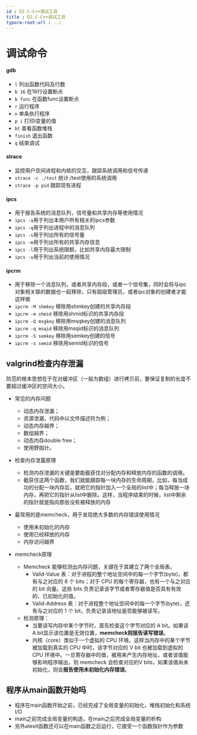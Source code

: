 ```yaml
---
id : D2.C-C++调试工具
title : D2.C-C++调试工具
typora-root-url : ../
---
```


# 调试命令

#### gdb

* `l` 列出函数代码及行数
* `b 16` 在16行设置断点
* `b func` 在函数func设置断点
* `r` 运行程序
* `n` 单条执行程序
* `p i` 打印i变量的值
* `bt` 查看函数堆栈
* `finish` 退出函数
* `q` 结束调试

#### strace

* 监控用户空间进程和内核的交互，跟踪系统调用和信号传递
* `strace -c ./test` 统计./test使用的系统调用
* `strace -p pid` 跟踪现有进程

#### ipcs

* 用于报告系统的消息队列，信号量和共享内存等使用情况
* `ipcs -a`用于列出本用户所有相关的ipcs参数
* `ipcs -q`用于列出进程中的消息队列
* `ipcs -s`用于列出所有的信号量
* `ipcs -m`用于列出所有的共享内存信息
* `ipcs -l`用于列出系统限额，比如共享内存最大限制
* `ipcs -u`用于列出当前的使用情况

#### ipcrm

* 用于移除一个消息队列，或者共享内存段，或者一个信号集，同时会将与ipc对象相关联的数据也一起移除，只有超级管理员，或者ipc对象的创建者才能这样做
* `ipcrm -M shmkey`  移除用shmkey创建的共享内存段
* `ipcrm -m shmid`    移除用shmid标识的共享内存段
* `ipcrm -Q msgkey`  移除用msqkey创建的消息队列
* `ipcrm -q msqid`  移除用msqid标识的消息队列
* `ipcrm -S semkey`  移除用semkey创建的信号
* `ipcrm -s semid`  移除用semid标识的信号 

## valgrind检查内存泄漏

防范的根本思想在于在对缓冲区（一般为数组）进行拷贝前，要保证复制的长度不要超过缓冲区的空间大小。

- 常见的内存问题

  - 动态内存泄漏；
  - 资源泄漏，代码中以文件描述符为例；
  - 动态内存越界；
  - 数组越界；
  - 动态内存double free；
  - 使用野指针。

  

* 检查内存泄露原理

  * 检测内存泄漏的关键是要能截获住对分配内存和释放内存的函数的调用。
  * 截获住这两个函数，我们就能跟踪每一块内存的生命周期，比如，每当成功的分配一块内存后，就把它的指针加入一个全局的list中；每当释放一块内存，再把它的指针从list中删除。这样，当程序结束的时候，list中剩余的指针就是指向那些没有被释放的内存 

* 最常用的是memcheck，用于发现绝大多数的内存错误使用情况

  * 使用未初始化的内存
  * 使用已经释放的内存
  * 内存访问越界

* memcheck原理

  * Memcheck 能够检测出内存问题，关键在于其建立了两个全局表。
    * Valid-Value 表：对于进程的整个地址空间中的每一个字节(byte)，都有与之对应的 8 个 bits；对于 CPU 的每个寄存器，也有一个与之对应的 bit 向量。这些 bits 负责记录该字节或者寄存器值是否具有有效的、已初始化的值。
    * Valid-Address 表：对于进程整个地址空间中的每一个字节(byte)，还有与之对应的 1 个 bit，负责记录该地址是否能够被读写。
  * 检测原理：
    * 当要读写内存中某个字节时，首先检查这个字节对应的 A bit。如果该A bit显示该位置是无效位置，**memcheck则报告读写错误**。
    * 内核（core）类似于一个虚拟的 CPU 环境，这样当内存中的某个字节被加载到真实的 CPU 中时，该字节对应的 V bit 也被加载到虚拟的 CPU 环境中。一旦寄存器中的值，被用来产生内存地址，或者该值能够影响程序输出，则 memcheck 会检查对应的V bits，如果该值尚未初始化，则会**报告使用未初始化内存错误**。 

  

## 程序从main函数开始吗

* 程序在main函数开始之前，已经完成了全局变量的初始化，堆栈初始化和系统I/O
* main之前完成全局变量的构造，在main之后完成全局变量的析构
* 另外atexit函数还可以在main函数之后运行，它接受一个函数指针作为参数


